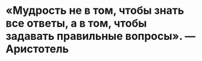 # «Мудрость не в том, чтобы знать все ответы, а в том, чтобы задавать правильные вопросы». — Аристотель
